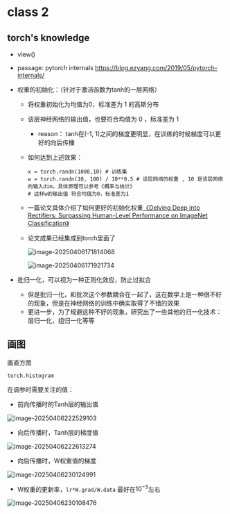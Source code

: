 # class 2

## torch's knowledge

* view()


* passage: pytorch internals
https://blog.ezyang.com/2019/05/pytorch-internals/

* 权重的初始化：（针对于激活函数为tanh的一层网络）

  * 将权重初始化为均值为0，标准差为 1 的高斯分布

  * 该层神经网络的输出值，也要符合均值为 0 ，标准差为 1

    * reason： tanh在(-1, 1)之间的梯度更明显，在训练的时候梯度可以更好的向后传播

  * 如何达到上述效果：

    ```
    x = torch.randn(1000,10) # 训练集
    w = torch.randn(10, 100) / 10**0.5 # 该层网络的权重 , 10 是该层网络的输入dim，具体原理可以参考《概率与统计》
    # 这样w的输出值 符合均值为0，标准差为1
    ```

  * 一篇论文具体介绍了如何更好的初始化权重[《Delving Deep into Rectifiers: Surpassing Human-Level Performance on ImageNet Classification》](https://arxiv.org/pdf/1502.01852)

  * 论文成果已经集成到torch里面了

    ![image-20250406171814068](C:\Users\26091\AppData\Roaming\Typora\typora-user-images\image-20250406171814068.png)

    ![image-20250406171921734](C:\Users\26091\AppData\Roaming\Typora\typora-user-images\image-20250406171921734.png)

* 批归一化，可以视为一种正则化效应，防止过拟合

  * 但是批归一化，和批次这个参数耦合在一起了，这在数学上是一种很不好的现象，但是在神经网络的训练中确实取得了不错的效果
  * 更进一步，为了规避这种不好的现象，研究出了一些其他的归一化技术：层归一化，组归一化等等





## 画图

画直方图

`torch.histogram`

在调参时需要关注的值：

* 前向传播时的Tanh层的输出值

![image-20250406222529103](C:\Users\26091\AppData\Roaming\Typora\typora-user-images\image-20250406222529103.png)

* 向后传播时，Tanh层的梯度值

![image-20250406222613274](C:\Users\26091\AppData\Roaming\Typora\typora-user-images\image-20250406222613274.png)

* 向后传播时，W权重值的梯度

![image-20250406230124991](C:\Users\26091\AppData\Roaming\Typora\typora-user-images\image-20250406230124991.png)

* W权重的更新率，`lr*W.grad/W.data` 最好在$10^{-3}$左右

![image-20250406230108476](C:\Users\26091\AppData\Roaming\Typora\typora-user-images\image-20250406230108476.png)
